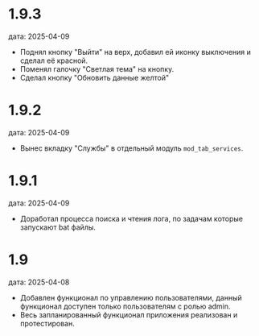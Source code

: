 # 1.9.3
дата: 2025-04-09

* Поднял кнопку "Выйти" на верх, добавил ей иконку выключения и сделал её красной.
* Поменял галочку "Светлая тема" на кнопку.
* Сделал кнопку "Обновить данные желтой"

# 1.9.2
дата: 2025-04-09

* Вынес вкладку "Службы" в отдельный модуль `mod_tab_services`.

# 1.9.1
дата: 2025-04-09

* Доработал процесса поиска и чтения лога, по задачам которые запускают bat файлы.

# 1.9
дата: 2025-04-08

* Добавлен функционал по управлению пользователями, данный функционал доступен только пользователям с ролью admin.
* Весь запланированный функционал приложения реализован и протестирован.
